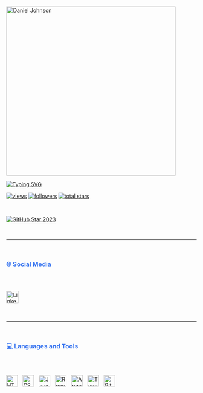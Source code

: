 <br />
<p align="Left">
    <a href="https://github.com/TheAmericanDude">
        <img style="width: 448px;" src="https://i.imgur.com/c0jrQbP.png" alt="Daniel Johnson" /></a>
</p>

<p align="Left">
    <!-- Typing SVG -->
    <a href="https://git.io/typing-svg"><img
            src="https://readme-typing-svg.demolab.com?font=Inter&weight=700&size=30&duration=3000&pause=1000&color=3A76F0&left=true&width=500&lines=Front-End+Software+Developer"
            alt="Typing SVG" /></a>
</p>

<p align="Left">
    <a href="https://github.com/TheAmericanDude">
        <img alt="views" title="GitHub profile views"
            src="https://freshidea.com/jonah/app/DenverCoder1-profile-views" /></a>
    <a href="https://github.com/TheAmericanDude">
        <img alt="followers" title="Follow me on Github"
            src="https://custom-icon-badges.demolab.com/github/followers/DenverCoder1?color=236ad3&labelColor=1155ba&style=for-the-badge&logo=person-add&label=Follow&logoColor=white" /></a>
    <a href="https://github.com/TheAmericanDude">
        <img alt="total stars" title="Total stars on GitHub"
            src="https://custom-icon-badges.demolab.com/github/stars/DenverCoder1?color=55960c&style=for-the-badge&labelColor=488207&logo=star" /></a>
</p>

<br />

<p align="Left">
    <a href="https://github.com/TheAmericanDude">
        <img src="https://upload.wikimedia.org/wikipedia/commons/thumb/a/a4/Flag_of_the_United_States.svg/450px-Flag_of_the_United_States.svg.png"
            alt="GitHub Star 2023" /></a>
</p>

<br />

<hr>

<br />
<!-- Social icons section -->
<h3 align="Left" style="margin-bottom: 30px; color: #3A76F0;">🌐 Social Media</h3>

<br />

<p align="Left">
    <a href="#"><img width="32px" alt="LinkedIn" title="LinkedIn"
            src="https://upload.wikimedia.org/wikipedia/commons/thumb/8/81/LinkedIn_icon.svg/1024px-LinkedIn_icon.svg.png"></a>
    &#8287;&#8287;&#8287;&#8287;&#8287;
</p>

<br />

<hr>

<br />

<h3 align="Left" style="margin-bottom: 30px; color: #3A76F0;">💻 Languages and Tools</h3>

<br />

<p align="Left">
    <img align="Left" alt="HTML" width="30px" style="padding-right:10px;"
        src="https://cdn.jsdelivr.net/gh/devicons/devicon/icons/html5/html5-plain.svg" />
    <img align="Left" alt="CSS" width="30px" style="padding-right:10px;"
        src="https://cdn.jsdelivr.net/gh/devicons/devicon/icons/css3/css3-plain.svg" />
    <img align="Left" alt="JavaScript" width="30px" style="padding-right:10px;"
        src="https://cdn.jsdelivr.net/gh/devicons/devicon/icons/javascript/javascript-plain.svg" />
    <img align="Left" alt="React" width="30px" style="padding-right:10px;"
        src="https://cdn.jsdelivr.net/gh/devicons/devicon/icons/react/react-original.svg" />
    <img align="Left" alt="Angular" width="30px" style="padding-right:10px;"
        src="https://cdn.jsdelivr.net/gh/devicons/devicon/icons/angularjs/angularjs-plain.svg" />
    <img align="Left" alt="TypeScript" width="30px" style="padding-right:10px;"
        src="https://cdn.jsdelivr.net/gh/devicons/devicon/icons/typescript/typescript-plain.svg" />
    <img align="Left" alt="GitHub" width="30px" style="padding-right:10px;"
        src="https://cdn.jsdelivr.net/gh/devicons/devicon/icons/github/github-original.svg" />
</p>
<br />
